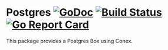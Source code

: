 # Postgres [![GoDoc](https://img.shields.io/badge/godoc-reference-blue.svg?style=flat-square)](https://godoc.org/github.com/conex/postgres)  [![Build Status](https://travis-ci.org/conex/postgres.svg?branch=master)](https://travis-ci.org/conex/postgres) [![Go Report Card](https://goreportcard.com/badge/github.com/conex/postgres)](https://goreportcard.com/report/github.com/conex/postgres)

This package provides a Postgres Box using Conex.
